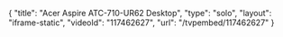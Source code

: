 {
    "title": "Acer Aspire ATC-710-UR62 Desktop",
    "type": "solo",
    "layout": "iframe-static",
    "videoId": "117462627",
    "url": "\/tvpembed\/117462627"
}
